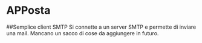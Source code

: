 # APPosta
##Semplice client SMTP
Si connette a un server SMTP e permette di inviare una mail.
Mancano un sacco di cose da aggiungere in futuro.
